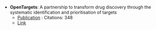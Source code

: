 - **OpenTargets**: A partnership to transform drug discovery through the systematic identification and prioritisation of targets
	- [Publication](https://doi.org/10.1093/nar/gkw1055) : Citations: 348
	- [Link](https://www.opentargets.org/)
